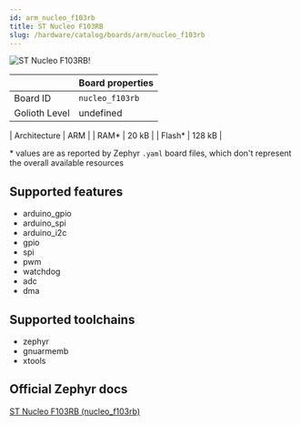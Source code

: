 ```yaml
---
id: arm_nucleo_f103rb
title: ST Nucleo F103RB
slug: /hardware/catalog/boards/arm/nucleo_f103rb
---
```


[//]: # (This is an auto-generated file, do not edit! Changes to it will be lost upon re-generation)

![ST Nucleo F103RB!](/img/boards/arm/nucleo_f103rb.jpg "ST Nucleo F103RB")

|                | Board properties     |
| -------------  | -------------------- |
| Board ID       | `nucleo_f103rb` |
| Golioth Level  | undefined       |

| Architecture   | ARM |
| RAM*           | 20 kB |
| Flash*         | 128 kB |

\* values are as reported by Zephyr `.yaml` board files, which don't represent the overall available resources



## Supported features

* arduino_gpio
* arduino_spi
* arduino_i2c
* gpio
* spi
* pwm
* watchdog
* adc
* dma

## Supported toolchains

* zephyr
* gnuarmemb
* xtools

## Official Zephyr docs

[ST Nucleo F103RB (nucleo_f103rb)](https://docs.zephyrproject.org/latest/boards/arm/nucleo_f103rb/doc/index.html)
